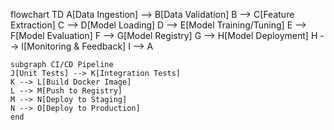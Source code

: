 flowchart TD
    A[Data Ingestion] --> B[Data Validation]
    B --> C[Feature Extraction]
    C --> D[Model Loading]
    D --> E[Model Training/Tuning]
    E --> F[Model Evaluation]
    F --> G[Model Registry]
    G --> H[Model Deployment]
    H --> I[Monitoring & Feedback]
    I --> A
    
    subgraph CI/CD Pipeline
    J[Unit Tests] --> K[Integration Tests]
    K --> L[Build Docker Image]
    L --> M[Push to Registry]
    M --> N[Deploy to Staging]
    N --> O[Deploy to Production]
    end